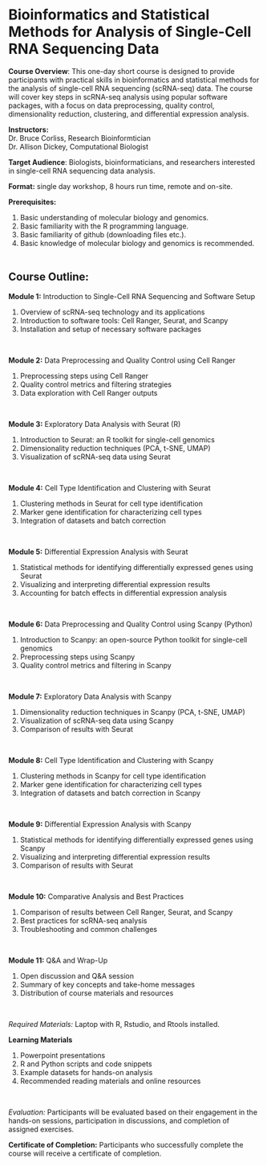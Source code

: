 # Bioinformatics and Statistical Methods for Analysis of Single-Cell RNA Sequencing Data

**Course Overview**: This one-day short course is designed to provide participants with practical skills in bioinformatics and statistical methods for the analysis of single-cell RNA sequencing (scRNA-seq) data. The course will cover key steps in scRNA-seq analysis using popular software packages, with a focus on data preprocessing, quality control, dimensionality reduction, clustering, and differential expression analysis.

**Instructors:**  
Dr. Bruce Corliss, Research Bioinformtician  
Dr. Allison Dickey, Computational Biologist  

**Target Audience**: Biologists, bioinformaticians, and researchers interested in single-cell RNA sequencing data analysis. 
<br/>  
  
**Format:** single day workshop, 8 hours run time, remote and on-site.
<br/>  
  
**Prerequisites:**
1. Basic understanding of molecular biology and genomics.
2. Basic familiarity with the R programming language.
3. Basic familiarity of github (downloading files etc.).
4. Basic knowledge of molecular biology and genomics is recommended.
<br/><br/>  

## Course Outline:
  
**Module 1:** Introduction to Single-Cell RNA Sequencing and Software Setup
1. Overview of scRNA-seq technology and its applications
2. Introduction to software tools: Cell Ranger, Seurat, and Scanpy
3. Installation and setup of necessary software packages
<br/>

**Module 2:** Data Preprocessing and Quality Control using Cell Ranger
1. Preprocessing steps using Cell Ranger
2. Quality control metrics and filtering strategies
3. Data exploration with Cell Ranger outputs
<br/>

**Module 3:** Exploratory Data Analysis with Seurat (R)
1. Introduction to Seurat: an R toolkit for single-cell genomics
2. Dimensionality reduction techniques (PCA, t-SNE, UMAP)
3. Visualization of scRNA-seq data using Seurat
<br/>

**Module 4:** Cell Type Identification and Clustering with Seurat
1. Clustering methods in Seurat for cell type identification
2. Marker gene identification for characterizing cell types
3. Integration of datasets and batch correction
<br/>

**Module 5:** Differential Expression Analysis with Seurat
1. Statistical methods for identifying differentially expressed genes using Seurat
2. Visualizing and interpreting differential expression results
3. Accounting for batch effects in differential expression analysis
<br/>

**Module 6:** Data Preprocessing and Quality Control using Scanpy (Python)
1. Introduction to Scanpy: an open-source Python toolkit for single-cell genomics
2. Preprocessing steps using Scanpy
3. Quality control metrics and filtering in Scanpy
  <br/>

**Module 7:** Exploratory Data Analysis with Scanpy
1. Dimensionality reduction techniques in Scanpy (PCA, t-SNE, UMAP)
2. Visualization of scRNA-seq data using Scanpy
3. Comparison of results with Seurat
<br/>

**Module 8:** Cell Type Identification and Clustering with Scanpy
1. Clustering methods in Scanpy for cell type identification
2. Marker gene identification for characterizing cell types
3. Integration of datasets and batch correction in Scanpy
<br/>

**Module 9:** Differential Expression Analysis with Scanpy
1. Statistical methods for identifying differentially expressed genes using Scanpy
2. Visualizing and interpreting differential expression results
3. Comparison of results with Seurat
<br/>

**Module 10:** Comparative Analysis and Best Practices
1. Comparison of results between Cell Ranger, Seurat, and Scanpy
2. Best practices for scRNA-seq analysis
3. Troubleshooting and common challenges
<br/>

**Module 11:** Q&A and Wrap-Up
1. Open discussion and Q&A session
2. Summary of key concepts and take-home messages
3. Distribution of course materials and resources
<br/>

_Required Materials:_
Laptop with R, Rstudio, and Rtools installed.
<br/>

**Learning Materials**
1. Powerpoint presentations
2. R and Python scripts and code snippets
3. Example datasets for hands-on analysis
4. Recommended reading materials and online resources
<br/>

_Evaluation:_ Participants will be evaluated based on their engagement in the hands-on sessions, participation in discussions, and completion of assigned exercises.
<br/>

**Certificate of Completion:** Participants who successfully complete the course will receive a certificate of completion.

